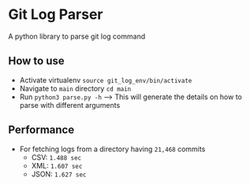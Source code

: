 # Git Log Parser
A python library to parse git log command

## How to use
* Activate virtualenv `source git_log_env/bin/activate`
* Navigate to `main` directory `cd main`
* Run `python3 parse.py -h` --> This will generate the details on how to parse with different arguments

## Performance
* For fetching logs from a directory having `21,468` commits
    * CSV: `1.488 sec`
    * XML: `1.607 sec`
    * JSON: `1.627 sec`
